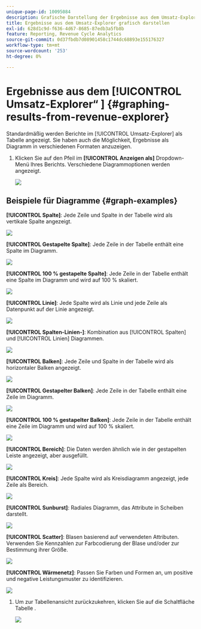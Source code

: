 ```yaml
---
unique-page-id: 10095084
description: Grafische Darstellung der Ergebnisse aus dem Umsatz-Explorer - Marketo-Dokumente - Produktdokumentation
title: Ergebnisse aus dem Umsatz-Explorer grafisch darstellen
exl-id: 628d1c9d-f636-4d67-8685-87edb3a5fb8b
feature: Reporting, Revenue Cycle Analytics
source-git-commit: 0d37fbdb7d08901458c1744dc68893e155176327
workflow-type: tm+mt
source-wordcount: '253'
ht-degree: 0%

---
```


# Ergebnisse aus dem [!UICONTROL Umsatz-Explorer“ ] {#graphing-results-from-revenue-explorer}

Standardmäßig werden Berichte im [!UICONTROL Umsatz-Explorer] als Tabelle angezeigt. Sie haben auch die Möglichkeit, Ergebnisse als Diagramm in verschiedenen Formaten anzuzeigen.

1. Klicken Sie auf den Pfeil im **[!UICONTROL Anzeigen als]** Dropdown-Menü Ihres Berichts. Verschiedene Diagrammoptionen werden angezeigt.

   ![](assets/one-1.png)

## Beispiele für Diagramme {#graph-examples}

**[!UICONTROL Spalte]**: Jede Zeile und Spalte in der Tabelle wird als vertikale Spalte angezeigt.

![](assets/column.png)

**[!UICONTROL Gestapelte Spalte]**: Jede Zeile in der Tabelle enthält eine Spalte im Diagramm.

![](assets/stacked-column.png)

**[!UICONTROL 100 % gestapelte Spalte]**: Jede Zeile in der Tabelle enthält eine Spalte im Diagramm und wird auf 100 % skaliert.

![](assets/100-stacked-column.png)

**[!UICONTROL Linie]**: Jede Spalte wird als Linie und jede Zeile als Datenpunkt auf der Linie angezeigt.

![](assets/line.png)

**[!UICONTROL Spalten-Linien-]**: Kombination aus [!UICONTROL Spalten] und [!UICONTROL Linien] Diagrammen.

![](assets/column-line-combo.png)

**[!UICONTROL Balken]**: Jede Zeile und Spalte in der Tabelle wird als horizontaler Balken angezeigt.

![](assets/bar.png)

**[!UICONTROL Gestapelter Balken]**: Jede Zeile in der Tabelle enthält eine Zeile im Diagramm.

![](assets/stacked-bar.png)

**[!UICONTROL 100 % gestapelter Balken]**: Jede Zeile in der Tabelle enthält eine Zeile im Diagramm und wird auf 100 % skaliert.

![](assets/100-stacked-bar.png)

**[!UICONTROL Bereich]**: Die Daten werden ähnlich wie in der gestapelten Leiste angezeigt, aber ausgefüllt.

![](assets/area.png)

**[!UICONTROL Kreis]**: Jede Spalte wird als Kreisdiagramm angezeigt, jede Zeile als Bereich.

![](assets/pie.png)

**[!UICONTROL Sunburst]**: Radiales Diagramm, das Attribute in Scheiben darstellt.

![](assets/sunburst.png)

**[!UICONTROL Scatter]**: Blasen basierend auf verwendeten Attributen. Verwenden Sie Kennzahlen zur Farbcodierung der Blase und/oder zur Bestimmung ihrer Größe.

![](assets/scatter.png)

**[!UICONTROL Wärmenetz]**: Passen Sie Farben und Formen an, um positive und negative Leistungsmuster zu identifizieren.

![](assets/heat-grid.png)

1. Um zur Tabellenansicht zurückzukehren, klicken Sie auf die Schaltfläche Tabelle .

   ![](assets/two-1.png)
